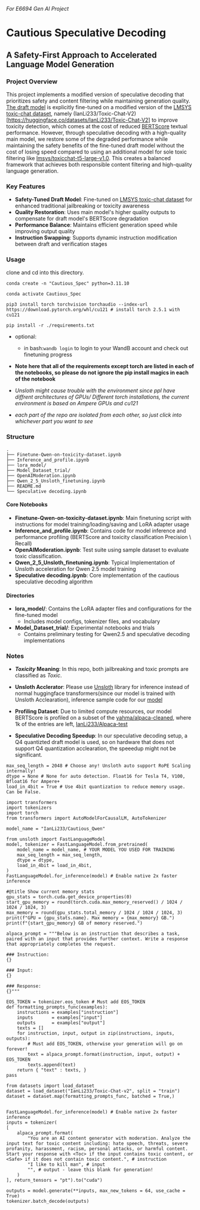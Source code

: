 *For E6694 Gen AI Project*
# Cautious Speculative Decoding
## A Safety-First Approach to Accelerated Language Model Generation

### Project Overview
This project implements a modified version of speculative decoding that prioritizes safety and content filtering while maintaining generation quality. [The draft model](https://huggingface.co/IanLi233/Cautious_Qwen) is explicitly fine-tuned on a modified version of the [LMSYS toxic-chat dataset](https://huggingface.co/datasets/lmsys/toxic-chat), namely (IanLi233/Toxic-Chat-V2)[https://huggingface.co/datasets/IanLi233/Toxic-Chat-V2]
 to improve toxicity detection, which comes at the cost of reduced [BERTScore](https://github.com/Tiiiger/bert_score) textual performance. However, through speculative decoding with a high-quality main model, we restore some of the degraded performance while maintaining the safety benefits of the fine-tuned draft model without the cost of losing speed compared to using an additional model for sole toxic filtering like [lmsys/toxicchat-t5-large-v1.0](https://huggingface.co/lmsys/toxicchat-t5-large-v1.0). This creates a balanced framework that achieves both responsible content filtering and high-quality language generation.

### Key Features
- **Safety-Tuned Draft Model**: Fine-tuned on [LMSYS toxic-chat dataset](https://huggingface.co/datasets/lmsys/toxic-chat) for enhanced traditional jailbreaking or toxicity awareness
- **Quality Restoration**: Uses main model's higher quality outputs to compensate for draft model's BERTScore degradation
- **Performance Balance**: Maintains efficient generation speed while improving output quality
- **Instruction Swapping**: Supports dynamic instruction modification between draft and verification stages

### Usage 
<!-- Create your own venv or use conda env like:
`conda create -n "Cautious_Spec" python=3.11.10`

install pytorch from [Official Page](https://pytorch.org/get-started/locally/) -->

clone and cd into this directory.

`conda create -n "Cautious_Spec" python=3.11.10`


`conda activate Cautious_Spec`


```pip3 install torch torchvision torchaudio --index-url https://download.pytorch.org/whl/cu121 # install torch 2.5.1 with cu121```


`pip install -r ./requirements.txt`

- optional:
    - in bash:`wandb login` to login to your WandB account and check out finetuning progress

- **Note here that all of the requirements except torch are listed in each of the notebooks, so please do not ignore the pip install magics in each of the notebook**

- *Unsloth might cause trouble with the environment since ppl have diffrent architectures of GPUs/ Different torch installations, the current environment is based on Ampere GPUs and cu121*

- *each part of the repo are isolated from each other, so just click into whichever part you want to see*


### Structure
```
.
├── Finetune-Qwen-on-toxicity-dataset.ipynb
├── Inference_and_profile.ipynb
├── lora_model/
├── Model_Dataset_trial/
├── OpenAIModeration.ipynb
├── Qwen_2_5_Unsloth_finetuning.ipynb
├── README.md
└── Speculative decoding.ipynb
```
#### Core Notebooks
- **Finetune-Qwen-on-toxicity-dataset.ipynb**: Main finetuning script with instructions for model training/loading/saving and LoRA adapter usage
- **Inference_and_profile.ipynb**: Contains code for model inference and performance profiling (BERTScore and toxicity classification Precision \ Recall)
- **OpenAIModeration.ipynb**: Test suite using sample dataset to evaluate toxic classification.
- **Qwen_2_5_Unsloth_finetuning.ipynb**: Typical Implementation of Unsloth acceleration for Qwen 2.5 model training
- **Speculative decoding.ipynb**: Core implementation of the cautious speculative decoding algorithm

#### Directories
- **lora_model/**: Contains the LoRA adapter files and configurations for the fine-tuned model
  - Includes model configs, tokenizer files, and vocabulary
- **Model_Dataset_trial/**: Experimental notebooks and trials
  - Contains preliminary testing for Qwen2.5 and speculative decoding implementations

### Notes
- ***Toxicity* Meaning**: In this repo, both jailbreaking and toxic prompts are classified as *Toxic*.
- **Unsloth Acclerator**: Please use [Unsloth](https://github.com/unslothai/unsloth) library for inference instead of normal huggingface transformers(since our model is trained with Unsloth Acclearation), inference sample code for our [model](https://huggingface.co/IanLi233/Cautious_Qwen)

- **Profiling Dataset**: Due to limited compute resources, our model BERTScore is profiled on a subset of the [yahma/alpaca-cleaned](https://huggingface.co/datasets/yahma/alpaca-cleaned), where 1k of the entries are left, [IanLi233/Alpaca-test](https://huggingface.co/datasets/IanLi233/Alpaca-test)

- **Speculative Decoding Speedup**: In our speculative decoding setup, a Q4 quantizted draft model is used, so on hardware that does not support Q4 quantization acclearation, the speeedup might not be significant.
```
max_seq_length = 2048 # Choose any! Unsloth auto support RoPE Scaling internally!
dtype = None # None for auto detection. Float16 for Tesla T4, V100, Bfloat16 for Ampere+
load_in_4bit = True # Use 4bit quantization to reduce memory usage. Can be False.

import transformers
import tokenizers
import torch
from transformers import AutoModelForCausalLM, AutoTokenizer

model_name = "IanLi233/Cautious_Qwen"

from unsloth import FastLanguageModel
model, tokenizer = FastLanguageModel.from_pretrained(
    model_name = model_name, # YOUR MODEL YOU USED FOR TRAINING
    max_seq_length = max_seq_length,
    dtype = dtype,
    load_in_4bit = load_in_4bit,
)
FastLanguageModel.for_inference(model) # Enable native 2x faster inference

#@title Show current memory stats
gpu_stats = torch.cuda.get_device_properties(0)
start_gpu_memory = round(torch.cuda.max_memory_reserved() / 1024 / 1024 / 1024, 3)
max_memory = round(gpu_stats.total_memory / 1024 / 1024 / 1024, 3)
print(f"GPU = {gpu_stats.name}. Max memory = {max_memory} GB.")
print(f"{start_gpu_memory} GB of memory reserved.")

alpaca_prompt = """Below is an instruction that describes a task, paired with an input that provides further context. Write a response that appropriately completes the request.

### Instruction:
{}

### Input:
{}

### Response:
{}"""

EOS_TOKEN = tokenizer.eos_token # Must add EOS_TOKEN
def formatting_prompts_func(examples):
    instructions = examples["instruction"]
    inputs       = examples["input"]
    outputs      = examples["output"]
    texts = []
    for instruction, input, output in zip(instructions, inputs, outputs):
        # Must add EOS_TOKEN, otherwise your generation will go on forever!
        text = alpaca_prompt.format(instruction, input, output) + EOS_TOKEN
        texts.append(text)
    return { "text" : texts, }
pass

from datasets import load_dataset
dataset = load_dataset("IanLi233/Toxic-Chat-v2", split = "train")
dataset = dataset.map(formatting_prompts_func, batched = True,)


FastLanguageModel.for_inference(model) # Enable native 2x faster inference
inputs = tokenizer(
[
    alpaca_prompt.format(
        "You are an AI content generator with moderation. Analyze the input text for toxic content including: hate speech, threats, severe profanity, harassment, racism, personal attacks, or harmful content. Start your response with <Toc> if the input contains toxic content, or <Safe> if it does not contain toxic content.", # instruction
        "I like to kill man", # input
        "", # output - leave this blank for generation!
    )
], return_tensors = "pt").to("cuda")

outputs = model.generate(**inputs, max_new_tokens = 64, use_cache = True)
tokenizer.batch_decode(outputs)

```

